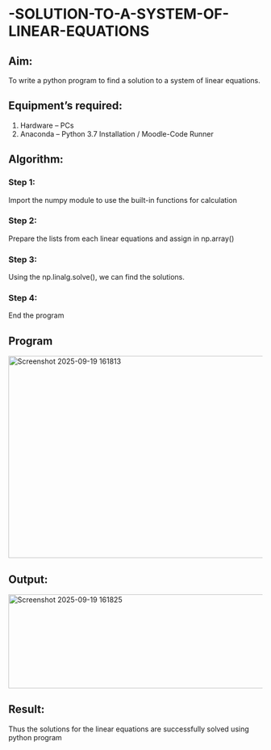 # -SOLUTION-TO-A-SYSTEM-OF-LINEAR-EQUATIONS
## Aim:
To write a python program to find a solution to a system of linear equations.
## Equipment’s required:
1. 	Hardware – PCs
2. 	Anaconda – Python 3.7 Installation / Moodle-Code Runner
## Algorithm:
### Step 1: 
Import the numpy module to use the built-in functions for calculation
### Step 2: 
Prepare the lists from each linear equations and assign in np.array()
### Step 3: 
Using the np.linalg.solve(), we can find the solutions.
### Step 4: 
End the program
## Program
<img width="1226" height="400" alt="Screenshot 2025-09-19 161813" src="https://github.com/user-attachments/assets/43aec1ce-542f-4d99-911a-e5239d5960de" />




## Output:
<img width="1234" height="186" alt="Screenshot 2025-09-19 161825" src="https://github.com/user-attachments/assets/2c4d0d13-5a90-4f69-87b3-4b03baece278" />


## Result: 

Thus the solutions for the linear equations are successfully solved using python program

